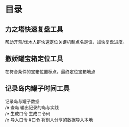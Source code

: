 # 目录
## 力之塔快速复盘工具
帮助开荒/伐木人群快速定位关键机制点名是谁，加快复盘进度。
## 撒娇罐宝箱定位工具
在符合条件的宝箱位置标点，最终定位宝箱地点
## 记录岛内罐子时间工具
记录岛与罐子数据  
/e 查岛       输出记录的岛与实践  
/e 生成口令    生成口令码  
/e 导入口令 #口令      将别人分享的数据导入本地  
